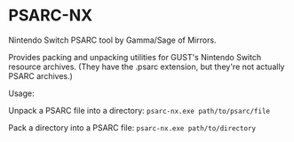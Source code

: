 # PSARC-NX
Nintendo Switch PSARC tool by Gamma/Sage of Mirrors.

Provides packing and unpacking utilities for GUST's Nintendo Switch resource archives.
(They have the .psarc extension, but they're not actually PSARC archives.)

Usage:

Unpack a PSARC file into a directory: `psarc-nx.exe path/to/psarc/file`

Pack a directory into a PSARC file:   `psarc-nx.exe path/to/directory`
